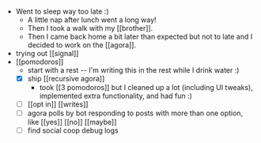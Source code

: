 - Went to sleep way too late :)
  - A little nap after lunch went a long way!
  - Then I took a walk with my [[brother]].
  - Then I came back home a bit later than expected but not to late and I decided to work on the [[agora]].
- trying out [[signal]]
- [[pomodoros]]
  - start with a rest -- I'm writing this in the rest while I drink water :)
  - [x] ship [[recursive agora]]
    - took [[3 pomodoros]] but I cleaned up a lot (including UI tweaks), implemented extra functionality, and had fun :)
  - [ ] [[opt in]] [[writes]]
  - [ ] agora polls by bot responding to posts with more than one option, like [[yes]] [[no]] [[maybe]]
  - [ ] find social coop debug logs

